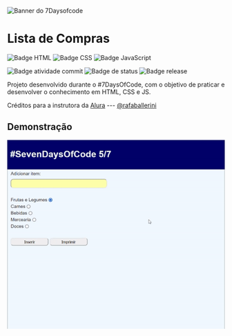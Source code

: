 ![Banner do 7Daysofcode](https://7daysofcode.io/assets/img/share-img-doc.1647533642.png)

<h1>Lista de Compras</h1>

![Badge HTML](https://img.shields.io/badge/HTML5-E34F26?style=for-the-badge&logo=html5&logoColor=white) ![Badge CSS](https://img.shields.io/badge/CSS3-1572B6?style=for-the-badge&logo=css3&logoColor=white) ![Badge JavaScript](https://img.shields.io/badge/JavaScript-F7DF1E?style=for-the-badge&logo=javascript&logoColor=black) 

![Badge atividade commit](https://img.shields.io/github/commit-activity/m/h4-DeS/calculadora-basica) ![Badge de status](https://img.shields.io/badge/status-conclu%C3%ADdo-green) ![Badge release](https://img.shields.io/github/v/release/h4-des/lista-de-compras?include_prereleases)
<p>Projeto desenvolvido durante o #7DaysOfCode, com o objetivo de praticar e desenvolver o conhecimento em HTML, CSS e JS.</p>

<p>Créditos para a instrutora da <a href="https://www.alura.com.br/">Alura</a> --- <a href="https://github.com/rafaballerini">@rafaballerini</a></p>

<h2>Demonstração</h2>
<p align="center">
<img src="https://github.com/H4-DeS/lista-de-compras/blob/main/preview.gif">
</p>

